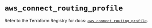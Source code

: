 # `aws_connect_routing_profile`

Refer to the Terraform Registry for docs: [`aws_connect_routing_profile`](https://registry.terraform.io/providers/hashicorp/aws/5.72.0/docs/resources/connect_routing_profile).
